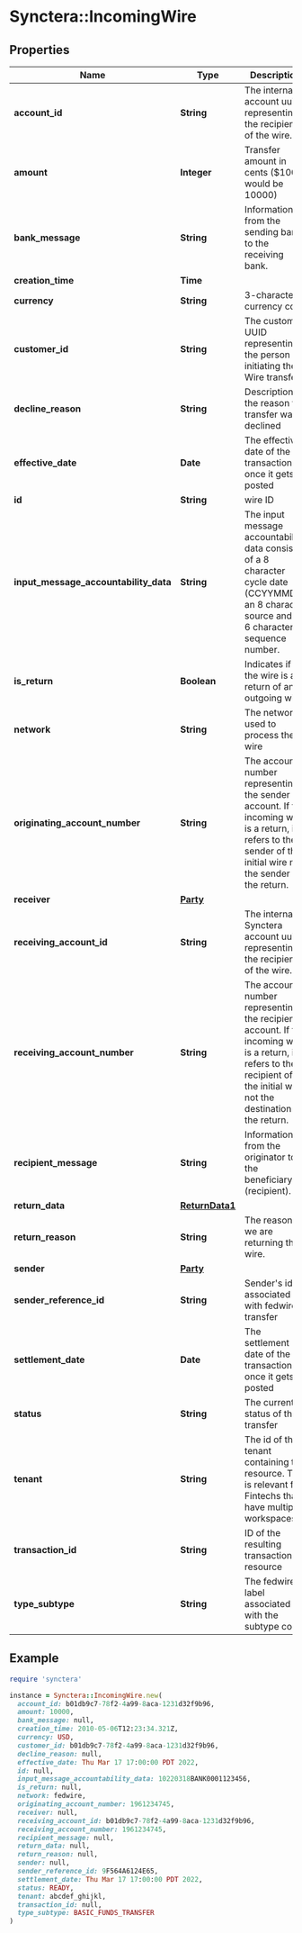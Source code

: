 # Synctera::IncomingWire

## Properties

| Name | Type | Description | Notes |
| ---- | ---- | ----------- | ----- |
| **account_id** | **String** | The internal account uuid representing the recipient of the wire. | [optional] |
| **amount** | **Integer** | Transfer amount in cents ($100 would be 10000) |  |
| **bank_message** | **String** | Information from the sending bank to the receiving bank. | [optional] |
| **creation_time** | **Time** |  | [readonly] |
| **currency** | **String** | 3-character currency code | [optional] |
| **customer_id** | **String** | The customer UUID representing the person initiating the Wire transfer | [optional] |
| **decline_reason** | **String** | Description of the reason the transfer was declined | [optional] |
| **effective_date** | **Date** | The effective date of the transaction once it gets posted | [optional] |
| **id** | **String** | wire ID | [readonly] |
| **input_message_accountability_data** | **String** | The input message accountability data consists of a 8 character cycle date (CCYYMMDD) an 8 character source and a 6 character sequence number. | [optional][readonly] |
| **is_return** | **Boolean** | Indicates if the wire is a return of an outgoing wire |  |
| **network** | **String** | The network used to process the wire | [optional] |
| **originating_account_number** | **String** | The account number representing the sender account. If the incoming wire is a return, it refers to the sender of the initial wire not the sender of the return. | [optional] |
| **receiver** | [**Party**](Party.md) |  |  |
| **receiving_account_id** | **String** | The internal Synctera account uuid representing the recipient of the wire. | [optional] |
| **receiving_account_number** | **String** | The account number representing the recipient account. If the incoming wire is a return, it refers to the recipient of the initial wire not the destination of the return. |  |
| **recipient_message** | **String** | Information from the originator to the beneficiary (recipient). | [optional] |
| **return_data** | [**ReturnData1**](ReturnData1.md) |  | [optional] |
| **return_reason** | **String** | The reason we are returning this wire. | [optional] |
| **sender** | [**Party**](Party.md) |  |  |
| **sender_reference_id** | **String** | Sender&#39;s id associated with fedwire transfer | [readonly] |
| **settlement_date** | **Date** | The settlement date of the transaction once it gets posted | [optional] |
| **status** | **String** | The current status of the transfer | [readonly] |
| **tenant** | **String** | The id of the tenant containing the resource. This is relevant for Fintechs that have multiple workspaces.  |  |
| **transaction_id** | **String** | ID of the resulting transaction resource | [optional][readonly] |
| **type_subtype** | **String** | The fedwire label associated with the subtype code | [optional] |

## Example

```ruby
require 'synctera'

instance = Synctera::IncomingWire.new(
  account_id: b01db9c7-78f2-4a99-8aca-1231d32f9b96,
  amount: 10000,
  bank_message: null,
  creation_time: 2010-05-06T12:23:34.321Z,
  currency: USD,
  customer_id: b01db9c7-78f2-4a99-8aca-1231d32f9b96,
  decline_reason: null,
  effective_date: Thu Mar 17 17:00:00 PDT 2022,
  id: null,
  input_message_accountability_data: 10220318BANK0001123456,
  is_return: null,
  network: fedwire,
  originating_account_number: 1961234745,
  receiver: null,
  receiving_account_id: b01db9c7-78f2-4a99-8aca-1231d32f9b96,
  receiving_account_number: 1961234745,
  recipient_message: null,
  return_data: null,
  return_reason: null,
  sender: null,
  sender_reference_id: 9F564A6124E65,
  settlement_date: Thu Mar 17 17:00:00 PDT 2022,
  status: READY,
  tenant: abcdef_ghijkl,
  transaction_id: null,
  type_subtype: BASIC_FUNDS_TRANSFER
)
```

